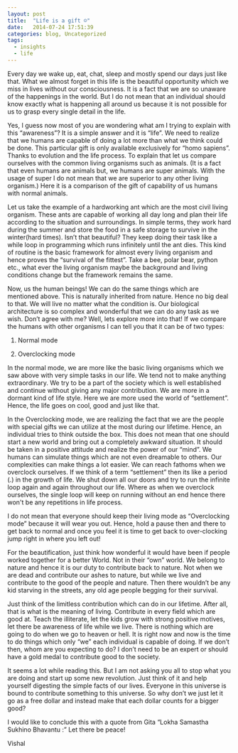 ```yaml
---
layout: post
title:  "Life is a gift ☺"
date:   2014-07-24 17:51:39
categories: blog, Uncategorized
tags:
  - insights
  - life
---
```

Every day we wake up, eat, chat, sleep and mostly spend our days just like that. What we almost forget in this life is the beautiful opportunity which we miss in lives without our consciousness. It is a fact that we are so unaware of the happenings in the world. But I do not mean that an individual should know exactly what is happening all around us because it is not possible for us to grasp every single detail in the life.

Yes, I guess now most of you are wondering what am I trying to explain with this “awareness”? It is a simple answer and it is “life”. We need to realize that we humans are capable of doing a lot more than what we think could be done. This particular gift is only available exclusively for “homo sapiens”. Thanks to evolution and the life process. To explain that let us compare ourselves with the common living organisms such as animals. (It is a fact that even humans are animals but, we humans are super animals. With the usage of super I do not mean that we are superior to any other living organism.) Here it is a comparison of the gift of capability of us humans with normal animals.

Let us take the example of a hardworking ant which are the most civil living organism. These ants are capable of working all day long and plan their life according to the situation and surroundings. In simple terms, they work hard during the summer and store the food in a safe storage to survive in the winter(hard times). Isn’t that beautiful? They keep doing their task like a while loop in programming which runs infinitely until the ant dies. This kind of routine is the basic framework for almost every living organism and hence proves the “survival of the fittest”. Take a bee, polar bear, python etc., what ever the living organism maybe the background and living conditions change but the framework remains the same.

Now, us the human beings! We can do the same things which are mentioned above. This is naturally inherited from nature. Hence no big deal to that. We will live no matter what the condition is. Our biological architecture is so complex and wonderful that we can do any task as we wish. Don’t agree with me? Well, lets explore more into that! If we compare the humans with other organisms I can tell you that it can be of two types:

1. Normal mode

2. Overclocking mode

In the normal mode, we are more like the basic living organisms which we saw above with very simple tasks in our life. We tend not to make anything extraordinary. We try to be a part of the society which is well established and continue without giving any major contribution. We are more in a dormant kind of life style. Here we are more used the world of “settlement”. Hence, the life goes on cool, good and just like that.

In the Overclocking mode, we are realizing the fact that we are the people with special gifts we can utilize at the most during our lifetime. Hence, an individual tries to think outside the box. This does not mean that one should start a new world and bring out a completely awkward situation. It should be taken in a positive attitude and realize the power of our “mind”. We humans can simulate things which are not even dreamable to others. Our complexities can make things a lot easier. We can reach fathoms when we overclock ourselves. If we think of a term “settlement” then its like a period (.) in the growth of life. We shut down all our doors and try to run the infinite loop again and again throughout our life. Where as when we overclock ourselves, the single loop will keep on running without an end hence there won't be any repetitions in life process.

I do not mean that everyone should keep their living mode as “Overclocking mode” because it will wear you out. Hence, hold a pause then and there to get back to normal and once you feel it is time to get back to over-clocking jump right in where you left out!

For the beautification, just think how wonderful it would have been if people worked together for a better World. Not in their “own” world. We belong to nature and hence it is our duty to contribute back to nature. Not when we are dead and contribute our ashes to nature, but while we live and contribute to the good of the people and nature. Then there wouldn’t be any kid starving in the streets, any old age people begging for their survival.

Just think of the limitless contribution which can do in our lifetime. After all, that is what is the meaning of living. Contribute in every field which are good at. Teach the illiterate, let the kids grow with strong positive motives, let there be awareness of life while we live. There is nothing which are going to do when we go to heaven or hell. It is right now and now is the time to do things which only “we” each individual is capable of doing. If we don’t then, whom are you expecting to do? I don’t need to be an expert or should have a gold medal to contribute good to the society.

It seems a lot while reading this. But I am not asking you all to stop what you are doing and start up some new revolution. Just think of it and help yourself digesting the simple facts of our lives. Everyone in this universe is bound to contribute something to this universe. So why don’t we just let it go as a free dollar and instead make that each dollar counts for a bigger good?

I would like to conclude this with a quote from Gita “Lokha Samastha Sukhino Bhavantu :” Let there be peace!

Vishal
